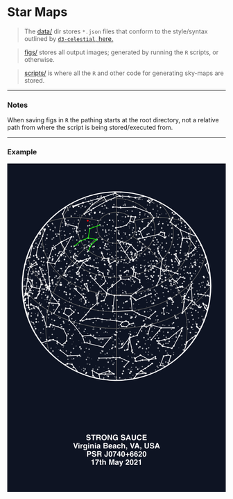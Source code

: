 # Star Maps #

> The [data/](./data/) dir stores `*.json` files that conform to the style/syntax outlined by [`d3-celestial`, here.](https://github.com/ofrohn/d3-celestial/tree/master/data)

> [figs/](./figs/) stores all output images; generated by running the `R` scripts, or otherwise.

> [scripts/](./scripts) is where all the `R` and other code for generating sky-maps are stored.

----
### Notes ###
When saving figs in `R` the pathing starts at the root directory, not a relative path from where the script is being stored/executed from.

----
### Example ###
![](./figs/_figsOG/vb2021_strong_sauce_PSR_J0740+6620.png)
